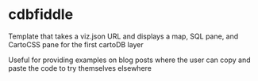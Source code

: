 # cdbfiddle
Template that takes a viz.json URL and displays a map, SQL pane, and CartoCSS pane for the first cartoDB layer

Useful for providing examples on blog posts where the user can copy and paste the code to try themselves elsewhere
